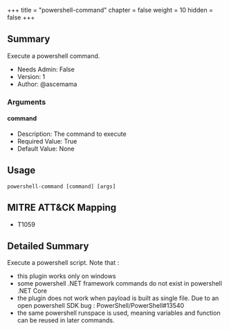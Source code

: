 +++
title = "powershell-command"
chapter = false
weight = 10
hidden = false
+++

## Summary
Execute a powershell command. 
  
- Needs Admin: False  
- Version: 1  
- Author: @ascemama  

### Arguments
#### command

- Description: The command to execute
- Required Value: True  
- Default Value: None  


## Usage

```
powershell-command [command] [args]
```

## MITRE ATT&CK Mapping

- T1059  
## Detailed Summary

Execute a powershell script. Note that :
 - this plugin works only on windows
 - some powershell .NET framework commands do not exist in powershell .NET Core
 - the plugin does not work when payload is built as single file. Due to an open powershell SDK bug : PowerShell/PowerShell#13540
 - the same powershell runspace is used, meaning variables and function can be reused in later commands.
  